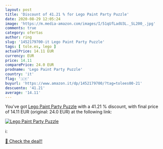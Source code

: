 ```yaml
---
layout: post
title: 'Discount of 41.21 % for Lego Paint Party Puzzle'
date: 2020-08-29 12:05:24
image: 'https://m.media-amazon.com/images/I/51qUfLadU3L._SL200_.jpg'
comments: true
category: ofertas
author: ring
slug: '1452179700-it Lego Paint Party Puzzle'
tags: [ tole.es, lego ]
actualPrice: 14.11 EUR
currency: EUR
price: 14.11
comparePrice: 24.0 EUR
prodname: 'Lego Paint Party Puzzle'
country: 'it'
flag: '🇮🇹'
buyurl: 'https://www.amazon.it/dp/1452179700/?tag=tolees00-21'
descuento: '41.21'
average: '14.11'
---
```


You've got [Lego Paint Party Puzzle](https://www.amazon.it/dp/1452179700/?tag=tolees00-21) with a  41.21 % discount, with final price of 14.11 EUR (original: 24.0 EUR) at the following link:

[![Lego Paint Party Puzzle](https://m.media-amazon.com/images/I/51qUfLadU3L._SL200_.jpg)](https://www.amazon.it/dp/1452179700/?tag=tolees00-21)

ℹ️:


[🛒 Check the deal!!](https://www.amazon.it/dp/1452179700/?tag=tolees00-21)
